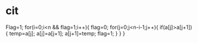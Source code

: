 # cit
Flag=1;
for(i=0;i<n && flag=1;i++){
    flag=0;
    for(j=0;j<n-i-1;j++){
        if(a[j]>a[j+1]){
           temp=a[j];
           a[j]=a[j+1];
           a[j+1]=temp;
           flag=1;
        }
    }
}
